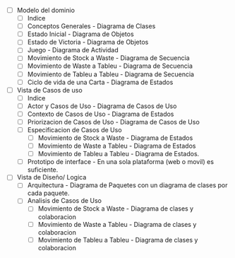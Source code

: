 
- [ ] Modelo del dominio
   - [ ] Indice
   - [ ] Conceptos Generales - Diagrama de Clases
   - [ ] Estado Inicial - Diagrama de Objetos
   - [ ] Estado de Victoria - Diagrama de Objetos
   - [ ] Juego - Diagrama de Actividad
   - [ ] Movimiento de Stock a Waste - Diagrama de Secuencia
   - [ ] Movimiento de Waste a Tableu - Diagrama de Secuencia
   - [ ] Movimiento de Tableu a Tableu - Diagrama de Secuencia
   - [ ] Ciclo de vida de una Carta - Diagrama de Estados

- [ ] Vista de Casos de uso
   - [ ] Indice
   - [ ] Actor y Casos de Uso - Diagrama de Casos de Uso
   - [ ] Contexto de Casos de Uso - Diagrama de Estados
   - [ ] Priorizacion de Casos de Uso - Diagrama de Casos de Uso
   - [ ] Especificacion de Casos de Uso
      - [ ] Movimiento de Stock a Waste - Diagrama de Estados
      - [ ] Movimiento de Waste a Tableu - Diagrama de Estados
      - [ ] Movimiento de Tableu a Tableu - Diagrama de Estados.

   - [ ] Prototipo de interface - En una sola plataforma (web o movil) es suficiente.

- [ ] Vista de Diseño/ Logica
   - [ ] Arquitectura - Diagrama de Paquetes con un diagrama de clases por cada paquete.
   - [ ] Analisis de Casos de Uso
      - [ ] Movimiento de Stock a Waste - Diagrama de clases y colaboracion
      - [ ] Movimiento de Waste a Tableu - Diagrama de clases y colaboracion
      - [ ] Movimiento de Tableu a Tableu - Diagrama de clases y colaboracion